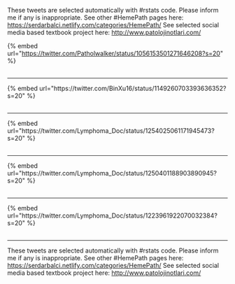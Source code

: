 

These tweets are selected automatically with #rstats code. Please inform me if any is inappropriate.
See other #HemePath pages here: https://serdarbalci.netlify.com/categories/HemePath/ 
See selected social media based textbook project here: http://www.patolojinotlari.com/

{% embed url="https://twitter.com/Patholwalker/status/1056153501271646208?s=20" %}<br>
<br>
<hr>
{% embed url="https://twitter.com/BinXu16/status/1149260703393636352?s=20" %}<br>
<br>
<hr>
{% embed url="https://twitter.com/Lymphoma_Doc/status/1254025061171945473?s=20" %}<br>
<br>
<hr>
{% embed url="https://twitter.com/Lymphoma_Doc/status/1250401188903890945?s=20" %}<br>
<br>
<hr>
{% embed url="https://twitter.com/Lymphoma_Doc/status/1223961922070032384?s=20" %}<br>
<br>
<hr>


These tweets are selected automatically with #rstats code. Please inform me if any is inappropriate.
See other #HemePath pages here: https://serdarbalci.netlify.com/categories/HemePath/ 
See selected social media based textbook project here: http://www.patolojinotlari.com/
